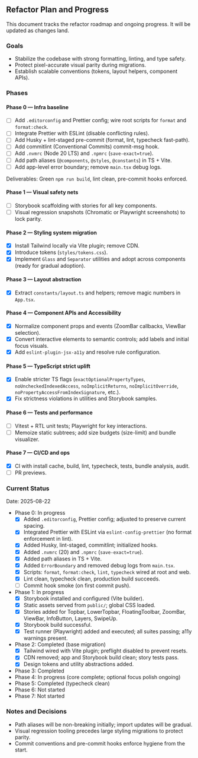 ## Refactor Plan and Progress

This document tracks the refactor roadmap and ongoing progress. It will be updated as changes land.

### Goals
- Stabilize the codebase with strong formatting, linting, and type safety.
- Protect pixel-accurate visual parity during migrations.
- Establish scalable conventions (tokens, layout helpers, component APIs).

### Phases

#### Phase 0 — Infra baseline
- [ ] Add `.editorconfig` and Prettier config; wire root scripts for `format` and `format:check`.
- [ ] Integrate Prettier with ESLint (disable conflicting rules).
- [ ] Add Husky + lint-staged pre-commit (format, lint, typecheck fast-path).
- [ ] Add commitlint (Conventional Commits) commit-msg hook.
- [ ] Add `.nvmrc` (Node 20 LTS) and `.npmrc` (`save-exact=true`).
- [ ] Add path aliases (`@components`, `@styles`, `@constants`) in TS + Vite.
- [ ] Add app-level error boundary; remove `main.tsx` debug logs.

Deliverables: Green `npm run build`, lint clean, pre-commit hooks enforced.

#### Phase 1 — Visual safety nets
- [ ] Storybook scaffolding with stories for all key components.
- [ ] Visual regression snapshots (Chromatic or Playwright screenshots) to lock parity.

#### Phase 2 — Styling system migration
- [x] Install Tailwind locally via Vite plugin; remove CDN.
- [x] Introduce tokens (`styles/tokens.css`).
- [x] Implement `Glass` and `Separator` utilities and adopt across components (ready for gradual adoption).

#### Phase 3 — Layout abstraction
- [x] Extract `constants/layout.ts` and helpers; remove magic numbers in `App.tsx`.

#### Phase 4 — Component APIs and Accessibility
- [x] Normalize component props and events (ZoomBar callbacks, ViewBar selection).
- [x] Convert interactive elements to semantic controls; add labels and initial focus visuals.
- [x] Add `eslint-plugin-jsx-a11y` and resolve rule configuration.

#### Phase 5 — TypeScript strict uplift
- [x] Enable stricter TS flags (`exactOptionalPropertyTypes`, `noUncheckedIndexedAccess`, `noImplicitReturns`, `noImplicitOverride`, `noPropertyAccessFromIndexSignature`, etc.).
- [x] Fix strictness violations in utilities and Storybook samples.

#### Phase 6 — Tests and performance
- [ ] Vitest + RTL unit tests; Playwright for key interactions.
- [ ] Memoize static subtrees; add size budgets (size-limit) and bundle visualizer.

#### Phase 7 — CI/CD and ops
- [x] CI with install cache, build, lint, typecheck, tests, bundle analysis, audit.
- [ ] PR previews.

### Current Status

Date: 2025-08-22

- Phase 0: In progress
  - [x] Added `.editorconfig`, Prettier config; adjusted to preserve current spacing.
  - [x] Integrated Prettier with ESLint via `eslint-config-prettier` (no format enforcement in lint).
  - [x] Added Husky, lint-staged, commitlint; initialized hooks.
  - [x] Added `.nvmrc` (20) and `.npmrc` (`save-exact=true`).
  - [x] Added path aliases in TS + Vite.
  - [x] Added `ErrorBoundary` and removed debug logs from `main.tsx`.
  - [x] Scripts: `format`, `format:check`, `lint`, `typecheck` wired at root and web.
  - [x] Lint clean, typecheck clean, production build succeeds.
  - [ ] Commit hook smoke (on first commit push).
- Phase 1: In progress
  - [x] Storybook installed and configured (Vite builder).
  - [x] Static assets served from `public/`; global CSS loaded.
  - [x] Stories added for Topbar, LowerTopbar, FloatingToolbar, ZoomBar, ViewBar, InfoButton, Layers, SwipeUp.
  - [x] Storybook build successful.
  - [x] Test runner (Playwright) added and executed; all suites passing; a11y warnings present.
- Phase 2: Completed (base migration)
  - [x] Tailwind wired with Vite plugin; preflight disabled to prevent resets.
  - [x] CDN removed; app and Storybook build clean; story tests pass.
  - [x] Design tokens and utility abstractions added.
- Phase 3: Completed
- Phase 4: In progress (core complete; optional focus polish ongoing)
- Phase 5: Completed (typecheck clean)
- Phase 6: Not started
- Phase 7: Not started

### Notes and Decisions
- Path aliases will be non-breaking initially; import updates will be gradual.
- Visual regression tooling precedes large styling migrations to protect parity.
- Commit conventions and pre-commit hooks enforce hygiene from the start.



